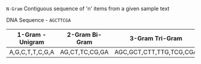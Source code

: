 `N-Gram` Contiguous sequence of 'n' items from a given sample text

DNA Sequence - `AGCTTCGA`

1-Gram - Unigram | 2-Gram Bi-Gram | 3-Gram Tri-Gram
---|--|---
A,G,C,T,T,C,G,A| AG,CT,TC,CG,GA | AGC,GCT,CTT,TTG,TCG,CGA